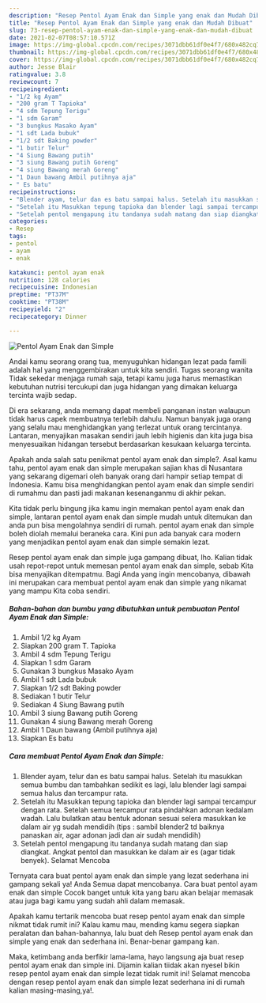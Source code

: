 ```yaml
---
description: "Resep Pentol Ayam Enak dan Simple yang enak dan Mudah Dibuat"
title: "Resep Pentol Ayam Enak dan Simple yang enak dan Mudah Dibuat"
slug: 73-resep-pentol-ayam-enak-dan-simple-yang-enak-dan-mudah-dibuat
date: 2021-02-07T08:57:10.571Z
image: https://img-global.cpcdn.com/recipes/3071dbb61df0e4f7/680x482cq70/pentol-ayam-enak-dan-simple-foto-resep-utama.jpg
thumbnail: https://img-global.cpcdn.com/recipes/3071dbb61df0e4f7/680x482cq70/pentol-ayam-enak-dan-simple-foto-resep-utama.jpg
cover: https://img-global.cpcdn.com/recipes/3071dbb61df0e4f7/680x482cq70/pentol-ayam-enak-dan-simple-foto-resep-utama.jpg
author: Jesse Blair
ratingvalue: 3.8
reviewcount: 7
recipeingredient:
- "1/2 kg Ayam"
- "200 gram T Tapioka"
- "4 sdm Tepung Terigu"
- "1 sdm Garam"
- "3 bungkus Masako Ayam"
- "1 sdt Lada bubuk"
- "1/2 sdt Baking powder"
- "1 butir Telur"
- "4 Siung Bawang putih"
- "3 siung Bawang putih Goreng"
- "4 siung Bawang merah Goreng"
- "1 Daun bawang Ambil putihnya aja"
- " Es batu"
recipeinstructions:
- "Blender ayam, telur dan es batu sampai halus. Setelah itu masukkan semua bumbu dan tambahkan sedikit es lagi, lalu blender lagi sampai semua halus dan tercampur rata."
- "Setelah itu Masukkan tepung tapioka dan blender lagi sampai tercampur dengan rata. Setelah semua tercampur rata pindahkan adonan kedalam wadah. Lalu bulatkan atau bentuk adonan sesuai selera masukkan ke dalam air yg sudah mendidih (tips : sambil blender2 td baiknya panaskan air, agar adonan jadi dan air sudah mendidih)"
- "Setelah pentol mengapung itu tandanya sudah matang dan siap diangkat. Angkat pentol dan masukkan ke dalam air es (agar tidak benyek). Selamat Mencoba"
categories:
- Resep
tags:
- pentol
- ayam
- enak

katakunci: pentol ayam enak 
nutrition: 128 calories
recipecuisine: Indonesian
preptime: "PT37M"
cooktime: "PT38M"
recipeyield: "2"
recipecategory: Dinner

---
```



![Pentol Ayam Enak dan Simple](https://img-global.cpcdn.com/recipes/3071dbb61df0e4f7/680x482cq70/pentol-ayam-enak-dan-simple-foto-resep-utama.jpg)

Andai kamu seorang orang tua, menyuguhkan hidangan lezat pada famili adalah hal yang menggembirakan untuk kita sendiri. Tugas seorang  wanita Tidak sekedar menjaga rumah saja, tetapi kamu juga harus memastikan kebutuhan nutrisi tercukupi dan juga hidangan yang dimakan keluarga tercinta wajib sedap.

Di era  sekarang, anda memang dapat membeli panganan instan walaupun tidak harus capek membuatnya terlebih dahulu. Namun banyak juga orang yang selalu mau menghidangkan yang terlezat untuk orang tercintanya. Lantaran, menyajikan masakan sendiri jauh lebih higienis dan kita juga bisa menyesuaikan hidangan tersebut berdasarkan kesukaan keluarga tercinta. 



Apakah anda salah satu penikmat pentol ayam enak dan simple?. Asal kamu tahu, pentol ayam enak dan simple merupakan sajian khas di Nusantara yang sekarang digemari oleh banyak orang dari hampir setiap tempat di Indonesia. Kamu bisa menghidangkan pentol ayam enak dan simple sendiri di rumahmu dan pasti jadi makanan kesenanganmu di akhir pekan.

Kita tidak perlu bingung jika kamu ingin memakan pentol ayam enak dan simple, lantaran pentol ayam enak dan simple mudah untuk ditemukan dan anda pun bisa mengolahnya sendiri di rumah. pentol ayam enak dan simple boleh diolah memalui beraneka cara. Kini pun ada banyak cara modern yang menjadikan pentol ayam enak dan simple semakin lezat.

Resep pentol ayam enak dan simple juga gampang dibuat, lho. Kalian tidak usah repot-repot untuk memesan pentol ayam enak dan simple, sebab Kita bisa menyajikan ditempatmu. Bagi Anda yang ingin mencobanya, dibawah ini merupakan cara membuat pentol ayam enak dan simple yang nikamat yang mampu Kita coba sendiri.

<!--inarticleads1-->

##### Bahan-bahan dan bumbu yang dibutuhkan untuk pembuatan Pentol Ayam Enak dan Simple:

1. Ambil 1/2 kg Ayam
1. Siapkan 200 gram T. Tapioka
1. Ambil 4 sdm Tepung Terigu
1. Siapkan 1 sdm Garam
1. Gunakan 3 bungkus Masako Ayam
1. Ambil 1 sdt Lada bubuk
1. Siapkan 1/2 sdt Baking powder
1. Sediakan 1 butir Telur
1. Sediakan 4 Siung Bawang putih
1. Ambil 3 siung Bawang putih Goreng
1. Gunakan 4 siung Bawang merah Goreng
1. Ambil 1 Daun bawang (Ambil putihnya aja)
1. Siapkan  Es batu




<!--inarticleads2-->

##### Cara membuat Pentol Ayam Enak dan Simple:

1. Blender ayam, telur dan es batu sampai halus. Setelah itu masukkan semua bumbu dan tambahkan sedikit es lagi, lalu blender lagi sampai semua halus dan tercampur rata.
1. Setelah itu Masukkan tepung tapioka dan blender lagi sampai tercampur dengan rata. Setelah semua tercampur rata pindahkan adonan kedalam wadah. Lalu bulatkan atau bentuk adonan sesuai selera masukkan ke dalam air yg sudah mendidih (tips : sambil blender2 td baiknya panaskan air, agar adonan jadi dan air sudah mendidih)
1. Setelah pentol mengapung itu tandanya sudah matang dan siap diangkat. Angkat pentol dan masukkan ke dalam air es (agar tidak benyek). Selamat Mencoba




Ternyata cara buat pentol ayam enak dan simple yang lezat sederhana ini gampang sekali ya! Anda Semua dapat mencobanya. Cara buat pentol ayam enak dan simple Cocok banget untuk kita yang baru akan belajar memasak atau juga bagi kamu yang sudah ahli dalam memasak.

Apakah kamu tertarik mencoba buat resep pentol ayam enak dan simple nikmat tidak rumit ini? Kalau kamu mau, mending kamu segera siapkan peralatan dan bahan-bahannya, lalu buat deh Resep pentol ayam enak dan simple yang enak dan sederhana ini. Benar-benar gampang kan. 

Maka, ketimbang anda berfikir lama-lama, hayo langsung aja buat resep pentol ayam enak dan simple ini. Dijamin kalian tiidak akan nyesel bikin resep pentol ayam enak dan simple lezat tidak rumit ini! Selamat mencoba dengan resep pentol ayam enak dan simple lezat sederhana ini di rumah kalian masing-masing,ya!.

